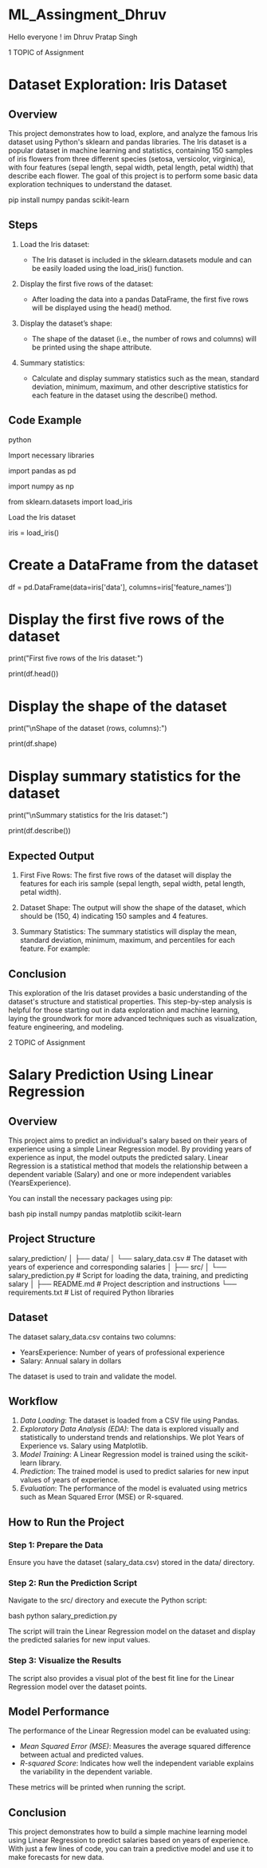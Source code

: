 # ML_Assingment_Dhruv

Hello everyone ! im Dhruv Pratap Singh 

1 TOPIC of Assignment

# Dataset Exploration: Iris Dataset

## Overview

This project demonstrates how to load, explore, and analyze the famous Iris dataset using Python's sklearn and pandas libraries. The Iris dataset is a popular dataset in machine learning and statistics, containing 150 samples of iris flowers from three different species (setosa, versicolor, virginica), with four features (sepal length, sepal width, petal length, petal width) that describe each flower. The goal of this project is to perform some basic data exploration techniques to understand the dataset.


pip install numpy pandas scikit-learn


## Steps

1. Load the Iris dataset: 
   - The Iris dataset is included in the sklearn.datasets module and can be easily loaded using the load_iris() function.
   
2. Display the first five rows of the dataset: 
   - After loading the data into a pandas DataFrame, the first five rows will be displayed using the head() method.

3. Display the dataset’s shape: 
   - The shape of the dataset (i.e., the number of rows and columns) will be printed using the shape attribute.

4. Summary statistics: 
   - Calculate and display summary statistics such as the mean, standard deviation, minimum, maximum, and other descriptive statistics for each feature in the dataset using the describe() method.

## Code Example

python

Import necessary libraries

import pandas as pd

import numpy as np

from sklearn.datasets import load_iris

Load the Iris dataset

iris = load_iris()

# Create a DataFrame from the dataset
df = pd.DataFrame(data=iris['data'], columns=iris['feature_names'])

# Display the first five rows of the dataset
print("First five rows of the Iris dataset:")

print(df.head())

# Display the shape of the dataset
print("\nShape of the dataset (rows, columns):")

print(df.shape)

# Display summary statistics for the dataset
print("\nSummary statistics for the Iris dataset:")

print(df.describe())


## Expected Output

1. First Five Rows:
   The first five rows of the dataset will display the features for each iris sample (sepal length, sepal width, petal length, petal width).

2. Dataset Shape:
   The output will show the shape of the dataset, which should be (150, 4) indicating 150 samples and 4 features.

3. Summary Statistics:
   The summary statistics will display the mean, standard deviation, minimum, maximum, and percentiles for each feature. For example:


## Conclusion

This exploration of the Iris dataset provides a basic understanding of the dataset's structure and statistical properties. This step-by-step analysis is helpful for those starting out in data exploration and machine learning, laying the groundwork for more advanced techniques such as visualization, feature engineering, and modeling.

2 TOPIC of Assignment

# Salary Prediction Using Linear Regression

## Overview

This project aims to predict an individual's salary based on their years of experience using a simple Linear Regression model. By providing years of experience as input, the model outputs the predicted salary. Linear Regression is a statistical method that models the relationship between a dependent variable (Salary) and one or more independent variables (YearsExperience).


You can install the necessary packages using pip:

bash
pip install numpy pandas matplotlib scikit-learn


## Project Structure


salary_prediction/
│
├── data/
│   └── salary_data.csv         # The dataset with years of experience and corresponding salaries
│
├── src/
│   └── salary_prediction.py    # Script for loading the data, training, and predicting salary
│
├── README.md                   # Project description and instructions
└── requirements.txt            # List of required Python libraries


## Dataset

The dataset salary_data.csv contains two columns:
- YearsExperience: Number of years of professional experience
- Salary: Annual salary in dollars

The dataset is used to train and validate the model.

## Workflow

1. *Data Loading*: The dataset is loaded from a CSV file using Pandas.
2. *Exploratory Data Analysis (EDA)*: The data is explored visually and statistically to understand trends and relationships. We plot Years of Experience vs. Salary using Matplotlib.
3. *Model Training*: A Linear Regression model is trained using the scikit-learn library.
4. *Prediction*: The trained model is used to predict salaries for new input values of years of experience.
5. *Evaluation*: The performance of the model is evaluated using metrics such as Mean Squared Error (MSE) or R-squared.

## How to Run the Project

### Step 1: Prepare the Data
Ensure you have the dataset (salary_data.csv) stored in the data/ directory.

### Step 2: Run the Prediction Script
Navigate to the src/ directory and execute the Python script:

bash
python salary_prediction.py


The script will train the Linear Regression model on the dataset and display the predicted salaries for new input values.

### Step 3: Visualize the Results
The script also provides a visual plot of the best fit line for the Linear Regression model over the dataset points.


## Model Performance

The performance of the Linear Regression model can be evaluated using:
- *Mean Squared Error (MSE)*: Measures the average squared difference between actual and predicted values.
- *R-squared Score*: Indicates how well the independent variable explains the variability in the dependent variable.

These metrics will be printed when running the script.

## Conclusion

This project demonstrates how to build a simple machine learning model using Linear Regression to predict salaries based on years of experience. With just a few lines of code, you can train a predictive model and use it to make forecasts for new data.

